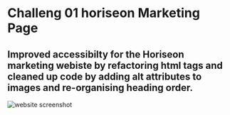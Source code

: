 # Challeng 01 horiseon Marketing Page

## Improved accessibilty for the Horiseon marketing webiste by refactoring html tags and cleaned up code by adding alt attributes to images and re-organising heading order.
![website screenshot](https://user-images.githubusercontent.com/115818856/198307603-068bb934-5b35-4886-adce-76dc3380fafa.png)
